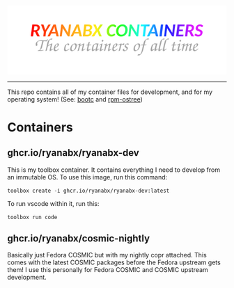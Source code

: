 ![Logo](res/logo.png)

---

This repo contains all of my container files for development, and for my operating system! (See: [bootc](https://github.com/containers/bootc) and [rpm-ostree](https://github.com/coreos/rpm-ostree))


# Containers

## ghcr.io/ryanabx/ryanabx-dev

This is my toolbox container. It contains everything I need to develop from an immutable OS. To use this image, run this command:

```shell
toolbox create -i ghcr.io/ryanabx/ryanabx-dev:latest
```

To run vscode within it, run this:

```shell
toolbox run code
```

## ghcr.io/ryanabx/cosmic-nightly

Basically just Fedora COSMIC but with my nightly copr attached. This comes with the latest COSMIC packages before the Fedora upstream gets them! I use this personally for Fedora COSMIC and COSMIC upstream development.
